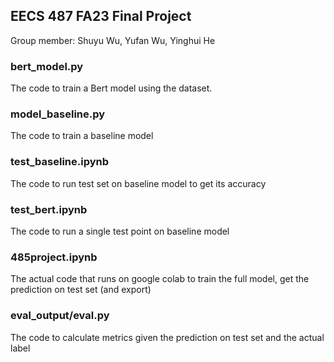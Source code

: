 ## EECS 487 FA23 Final Project

Group member: Shuyu Wu, Yufan Wu, Yinghui He



### bert_model.py

The code to train a Bert model using the dataset.



### model_baseline.py

The code to train a baseline model



### test_baseline.ipynb

The code to run test set on baseline model to get its accuracy



### test_bert.ipynb

The code to run a single test point on baseline model



### 485project.ipynb

The actual code that runs on google colab to train the full model, get the prediction on test set (and export)



### eval_output/eval.py

The code to calculate metrics given the prediction on test set and the actual label